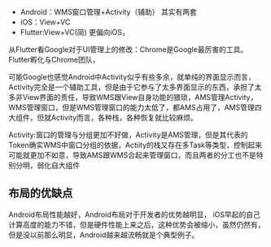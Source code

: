 * Android：WMS窗口管理+Activity（辅助） 其实有两套 
* iOS：View+VC 
* Flutter:View+VC(简)  更偏向iOS，

从Flutter看Google对于UI管理上的修改：Chrome是Google最厉害的工具。Flutter孵化与Chrome团队，

可能Google也感觉Android中Activity似乎有些多余，就单纯的界面显示而言，Activity完全是一个辅助工具，但是由于它参与了太多界面显示的东西，承担了太多非View界面的责任，导致WMS跟View自身功能的猥琐，AMS管理Activity，WMS管理窗口，但是WMS管理窗口的能力太低了，都AMS占用了，AMS管理四大组件，但就Activity而言，各种栈，各种恢复就比较麻烦。

Activity:窗口的管理与分组更加不好做，Activity是AMS管理，但是其代表的Token确实WMS中窗口分组的依据，Actiity的栈又存在多Task等类型，控制起来可能就更加不如意，导致AMS跟WMS合起来管理窗口，而且两者的分工也不是特别分明，弱化自大组件

## 布局的优缺点

Android布局性能越好，Android布局对于开发者的优势越明显，
iOS早起的自己计算高度的能力不错，但是硬件性能上来之后，这种优势会被缩小，虽然仍然有，但是没以前那么明显，Android越来越流畅就是个典型例子。